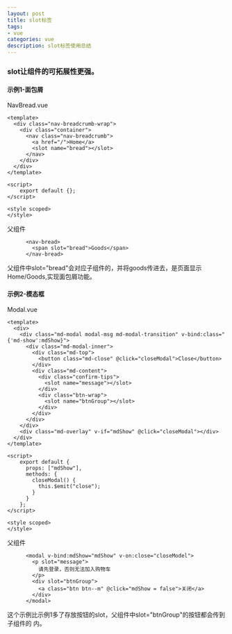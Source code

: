 ```yaml
---
layout: post
title: slot标签
tags:
- vue
categories: vue
description: slot标签使用总结
---
```


<!-- more -->
### slot让组件的可拓展性更强。
#### 示例1-面包屑
NavBread.vue
```
<template>
  <div class="nav-breadcrumb-wrap">
    <div class="container">
      <nav class="nav-breadcrumb">
        <a href="/">Home</a>
        <slot name="bread"></slot>
      </nav>
    </div>
  </div>
</template>

<script>
	export default {};
</script>

<style scoped>
</style>

```
父组件
```
      <nav-bread>
        <span slot="bread">Goods</span>
      </nav-bread>
```
父组件中slot="bread"会对应子组件的<slot name="bread"></slot>，并将goods传进去，是页面显示 Home/Goods,实现面包屑功能。
#### 示例2-模态框
Modal.vue
```
<template>
  <div>
    <div class="md-modal modal-msg md-modal-transition" v-bind:class="{'md-show':mdShow}">
      <div class="md-modal-inner">
        <div class="md-top">
          <button class="md-close" @click="closeModal">Close</button>
        </div>
        <div class="md-content">
          <div class="confirm-tips">
            <slot name="message"></slot>
          </div>
          <div class="btn-wrap">
            <slot name="btnGroup"></slot>
          </div>
        </div>
      </div>
    </div>
    <div class="md-overlay" v-if="mdShow" @click="closeModal"></div>
  </div>
</template>

<script>
    export default {
      props: ["mdShow"],
      methods: {
        closeModal() {
          this.$emit("close");
        }
      }
    };
</script>

<style scoped>
</style>
```
父组件
```
      <modal v-bind:mdShow="mdShow" v-on:close="closeModel">
        <p slot="message">
          请先登录，否则无法加入购物车
        </p>
        <div slot="btnGroup">
          <a class="btn btn--m" @click="mdShow = false">关闭</a>
        </div>
      </modal>
```
这个示例比示例1多了存放按钮的slot，父组件中slot="btnGroup"的按钮都会传到子组件的
<slot name="btnGroup"></slot>内。

